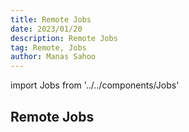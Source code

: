 ```yaml
---
title: Remote Jobs
date: 2023/01/20
description: Remote Jobs
tag: Remote, Jobs
author: Manas Sahoo
---
```


import Jobs from '../../components/Jobs'

<Jobs></Jobs>

## Remote Jobs

